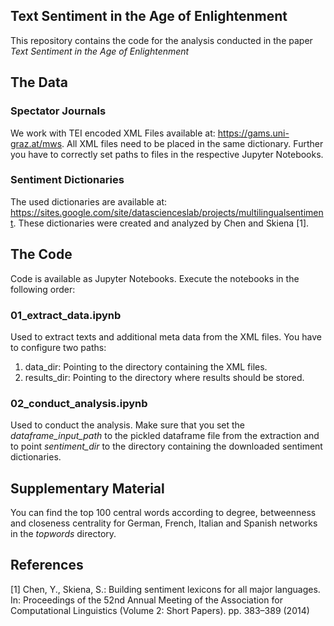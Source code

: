 ## Text Sentiment in the Age of Enlightenment
This repository contains the code for the analysis conducted in the paper *Text Sentiment in the Age of Enlightenment*

## The Data
### Spectator Journals
We work with TEI encoded XML Files available at: https://gams.uni-graz.at/mws.
All XML files need to be placed in the same dictionary.
Further you have to correctly set paths to files in the respective Jupyter Notebooks.
### Sentiment Dictionaries
The used dictionaries are available at: https://sites.google.com/site/datascienceslab/projects/multilingualsentiment.
These dictionaries were created and analyzed by Chen and Skiena [1].

## The Code
Code is available as Jupyter Notebooks. Execute the notebooks in the following order:

### 01_extract_data.ipynb
Used to extract texts and additional meta data from the XML files. You have to configure two paths:
1. data_dir: Pointing to the directory containing the XML files.
2. results_dir: Pointing to the directory where results should be stored.

### 02_conduct_analysis.ipynb
Used to conduct the analysis. Make sure that you set the *dataframe_input_path* to the pickled dataframe file from the extraction and to point *sentiment_dir* to the directory containing the downloaded sentiment dictionaries.

## Supplementary Material
You can find the top 100 central words according to degree, betweenness and closeness centrality for German, French, Italian and Spanish networks in the *topwords* directory.

## References
[1] Chen, Y., Skiena, S.: Building sentiment lexicons for all major languages. In: Proceedings of the 52nd Annual Meeting of the Association for Computational Linguistics (Volume 2: Short Papers). pp. 383–389 (2014)
